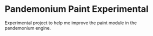 # Pandemonium Paint Experimental

Experimental project to help me improve the paint module in the pandemonium engine.
